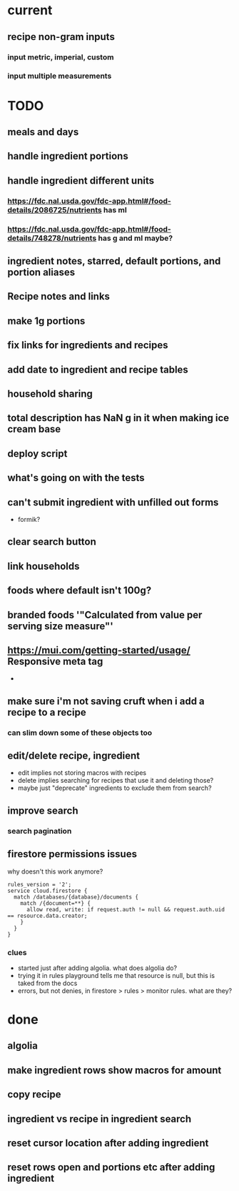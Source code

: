 # current
## recipe non-gram inputs
### input metric, imperial, custom
### input multiple measurements

# TODO
## meals and days
## handle ingredient portions
## handle ingredient different units
### https://fdc.nal.usda.gov/fdc-app.html#/food-details/2086725/nutrients has ml
### https://fdc.nal.usda.gov/fdc-app.html#/food-details/748278/nutrients has g and ml maybe?
## ingredient notes, starred, default portions, and portion aliases
## Recipe notes and links
## make 1g portions
## fix links for ingredients and recipes
## add date to ingredient and recipe tables
## household sharing
## total description has NaN g in it when making ice cream base 
## deploy script
## what's going on with the tests
## can't submit ingredient with unfilled out forms
- formik?
## clear search button
## link households
## foods where default isn't 100g?
## branded foods '"Calculated from value per serving size measure"'
## https://mui.com/getting-started/usage/ Responsive meta tag
- <meta name="viewport" content="initial-scale=1, width=device-width" />
## make sure i'm not saving cruft when i add a recipe to a recipe
### can slim down some of these objects too
## edit/delete recipe, ingredient
- edit implies not storing macros with recipes
- delete implies searching for recipes that use it and deleting those?
- maybe just "deprecate" ingredients to exclude them from search?
## improve search
### search pagination
## firestore permissions issues
why doesn't this work anymore?
```
rules_version = '2';
service cloud.firestore {
  match /databases/{database}/documents {
    match /{document=**} {
      allow read, write: if request.auth != null && request.auth.uid == resource.data.creator;
    }
  }
}
```
### clues
- started just after adding algolia.  what does algolia do?
- trying it in rules playground tells me that resource is null, but this is taked from the docs
- errors, but not denies, in firestore > rules > monitor rules. what are they?


# done
## algolia
## make ingredient rows show macros for amount
## copy recipe
## ingredient vs recipe in ingredient search
## reset cursor location after adding ingredient
## reset rows open and portions etc after adding ingredient
